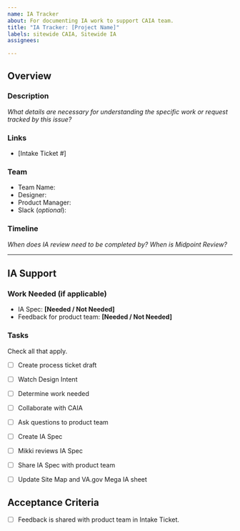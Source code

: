 ```yaml
---
name: IA Tracker
about: For documenting IA work to support CAIA team.
title: "IA Tracker: [Project Name]"
labels: sitewide CAIA, Sitewide IA
assignees: 

---
```


## Overview

### Description
_What details are necessary for understanding the specific work or request tracked by this issue?_

### Links

- [Intake Ticket #]

### Team

- Team Name:
- Designer:
- Product Manager:
- Slack (_optional_): 

### Timeline
_When does IA review need to be completed by? When is Midpoint Review?_

---

## IA Support

### Work Needed (if applicable)

- IA Spec: **[Needed / Not Needed]**
- Feedback for product team: **[Needed / Not Needed]**

### Tasks
Check all that apply.

- [ ] Create process ticket draft
- [ ] Watch Design Intent
- [ ] Determine work needed
- [ ] Collaborate with CAIA
- [ ] Ask questions to product team
- [ ] Create IA Spec
- [ ] Mikki reviews IA Spec
- [ ] Share IA Spec with product team
- [ ] Update Site Map and VA.gov Mega IA sheet


## Acceptance Criteria
- [ ] Feedback is shared with product team in Intake Ticket.
